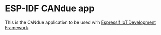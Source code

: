 ESP-IDF CANdue app
====================

This is the CANdue application to be used with [Espressif IoT Development Framework](https://github.com/espressif/esp-idf).

